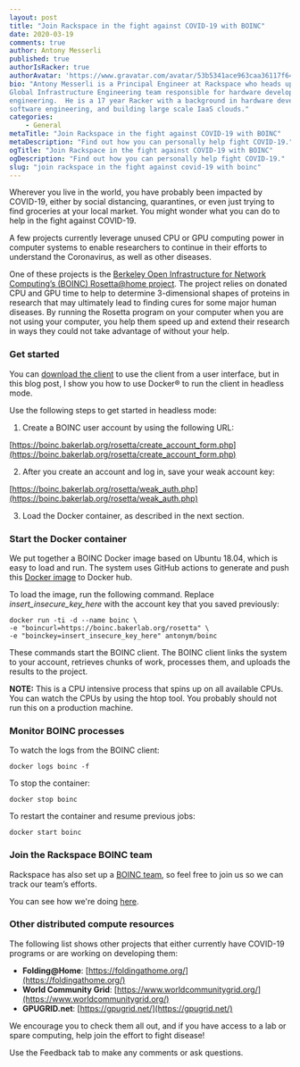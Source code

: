 ```yaml
---
layout: post
title: "Join Rackspace in the fight against COVID-19 with BOINC"
date: 2020-03-19
comments: true
author: Antony Messerli
published: true
authorIsRacker: true
authorAvatar: 'https://www.gravatar.com/avatar/53b5341ace963caa36117f64a3353185'
bio: "Antony Messerli is a Principal Engineer at Rackspace who heads up the
Global Infrastructure Engineering team responsible for hardware development and
engineering.  He is a 17 year Racker with a background in hardware development,
software engineering, and building large scale IaaS clouds."
categories:
    - General
metaTitle: "Join Rackspace in the fight against COVID-19 with BOINC"
metaDescription: "Find out how you can personally help fight COVID-19."
ogTitle: "Join Rackspace in the fight against COVID-19 with BOINC"
ogDescription: "Find out how you can personally help fight COVID-19."
slug: "join rackspace in the fight against covid-19 with boinc" 
---
```


Wherever you live in the world, you have probably been impacted by COVID-19,
either by social distancing, quarantines, or even just trying to find groceries
at your local market. You might wonder what you can do to help in the fight
against COVID-19.

<!--more-->

A few projects currently leverage unused CPU or GPU computing power in computer
systems to enable researchers to continue in their efforts to understand the
Coronavirus, as well as other diseases.

One of these projects is the
[Berkeley Open Infrastructure for Network Computing’s (BOINC) Rosetta@home project](https://boinc.bakerlab.org/rosetta/).
The project relies on donated CPU and GPU time to help to determine 3-dimensional
shapes of proteins in research that may ultimately lead to finding cures for
some major human diseases. By running the Rosetta program on your computer when
you are not using your computer, you help them speed up and extend their
research in ways they could not take advantage of without your help.

### Get started

You can [download the client](https://boinc.bakerlab.org/rosetta/join.php) to
use the client from a user interface, but in this blog post, I show you how to
use Docker&reg; to run the client in headless mode.

Use the following steps to get started in headless mode:

1)	Create a BOINC user account by using the following URL:

[https://boinc.bakerlab.org/rosetta/create_account_form.php](https://boinc.bakerlab.org/rosetta/create_account_form.php)

2)	After you create an account and log in, save your weak account key:

[https://boinc.bakerlab.org/rosetta/weak_auth.php](https://boinc.bakerlab.org/rosetta/weak_auth.php)

3)	Load the Docker container, as described in the next section.

### Start the Docker container

We put together a BOINC Docker image based on Ubuntu 18.04, which is easy to
load and run. The system uses GitHub actions to generate and push this
[Docker image](https://github.com/antonym/docker-boinc) to Docker hub.

To load the image, run the following command. Replace *insert\_insecure\_key\_here*
with the account key that you saved previously:

    docker run -ti -d --name boinc \
    -e "boincurl=https://boinc.bakerlab.org/rosetta" \
    -e "boinckey=insert_insecure_key_here" antonym/boinc

These commands start the BOINC client. The BOINC client links the system to your
account, retrieves chunks of work, processes them, and uploads the results to
the project.

**NOTE:** This is a CPU intensive process that spins up on all available CPUs.
   You can watch the CPUs by using the htop tool. You probably should not
   run this on a production machine.

### Monitor BOINC processes

To watch the logs from the BOINC client:

    docker logs boinc -f

To stop the container:

    docker stop boinc

To restart the container and resume previous jobs:

    docker start boinc

### Join the Rackspace BOINC team

Rackspace has also set up a
[BOINC team](https://boinc.bakerlab.org/rosetta/team_display.php?teamid=19101),
so feel free to join us so we can track our team’s efforts.

You can see how we're doing [here](https://stats.foldingathome.org/team/227455).

### Other distributed compute resources

The following list shows other projects that either currently have COVID-19
programs or are working on developing them:

-	**Folding@Home**: [https://foldingathome.org/](https://foldingathome.org/)
-	**World Community Grid**: [https://www.worldcommunitygrid.org/](https://www.worldcommunitygrid.org/)
-	**GPUGRID.net**: [https://gpugrid.net/](https://gpugrid.net/)

We encourage you to check them all out, and if you have access to a lab or spare
computing, help join the effort to fight disease!

Use the Feedback tab to make any comments or ask questions.


